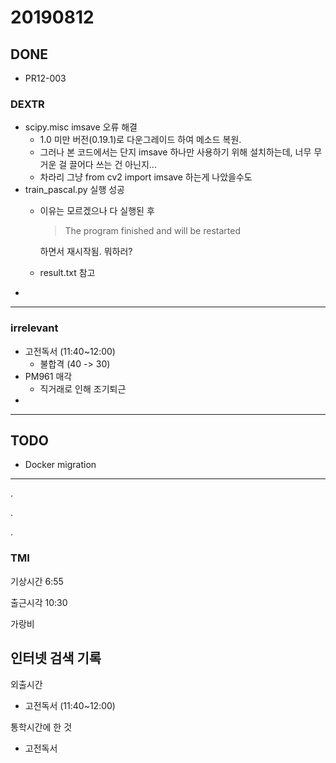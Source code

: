 # 20190812

## DONE
- PR12-003 
### DEXTR
- scipy.misc imsave 오류 해결
    - 1.0 미만 버전(0.19.1)로 다운그레이드 하여 메소드 복원.
    - 그러나 본 코드에서는 단지 imsave 하나만 사용하기 위해 설치하는데, 너무 무거운 걸 끌어다 쓰는 건 아닌지...
    - 차라리 그냥 from cv2 import imsave 하는게 나았을수도
- train_pascal.py 실행 성공
    - 이유는 모르겠으나 다 실행된 후
        > The program finished and will be restarted
    
        하면서 재시작됨. 뭐하러?
    - result.txt 참고
-
---
### irrelevant
- 고전독서 (11:40~12:00)
    - 불합격 (40 -> 30)
- PM961 매각
    - 직거래로 인해 조기퇴근
-
---
## TODO
- Docker migration
---
.

.

.

### TMI
기상시간 6:55

출근시각 10:30

가랑비

인터넷 검색 기록
- 

외출시간
- 고전독서 (11:40~12:00)

통학시간에 한 것
- 고전독서